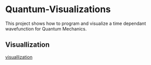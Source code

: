 # Quantum-Visualizations

This project shows how to program and visualize a time dependant wavefunction for Quantum Mechanics.

## Visuallization

[visuallization](\gif\P.gif)

